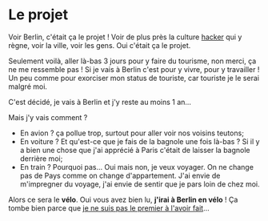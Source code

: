 Le projet
=========

Voir Berlin, c'était ça le projet ! Voir de plus près la culture
[hacker](https://fr.wikipedia.org/wiki/Hacker_%28universit%C3%A9%29)
qui y règne, voir la ville, voir les gens. Oui c'était ça le projet.

Seulement voilà, aller là-bas 3 jours pour y faire du tourisme, non
merci, ça ne me ressemble pas ! Si je vais à Berlin c'est pour y
vivre, pour y travailler ! Un peu comme pour exorciser mon status de
touriste, car touriste je le serai malgré moi.

C'est décidé, je vais à Berlin et j'y reste au moins 1 an…

Mais j'y vais comment ?

- En avion ? ça pollue trop, surtout pour aller voir nos voisins teutons;
- En voiture ?
  Et qu'est-ce que je fais de la bagnole une fois là-bas ?
  Si il y a bien une chose que j'ai apprécié à Paris c'était de
  laisser la bagnole derrière moi;
- En train ? Pourquoi pas… Oui mais non, je veux voyager. On ne change
  pas de Pays comme on change d'appartement. J'ai envie de m'impregner
  du voyage, j'ai envie de sentir que je pars loin de chez moi.

Alors ce sera le **vélo**. Oui vous avez bien lu, **j'irai à Berlin en
vélo** ! Ça tombe bien parce que
[je ne suis pas le premier à l'avoir fait](https://veloparisberlin.wordpress.com/)…

<section id="comments"></section>

